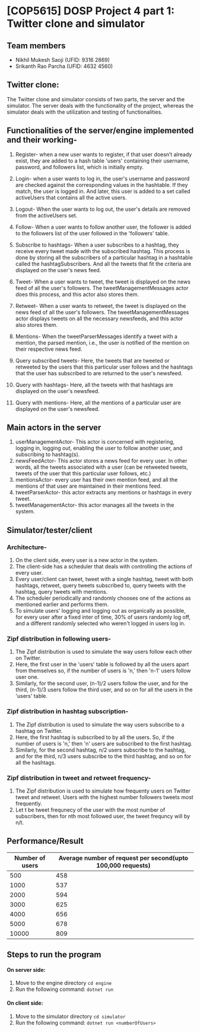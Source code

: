 # [COP5615] DOSP Project 4 part 1: Twitter clone and simulator 

## Team members
- Nikhil Mukesh Saoji (UFID: 9316 2869)
- Srikanth Rao Parcha (UFID: 4632 4560)

## Twitter clone:
The Twitter clone and simulator consists of two parts, the server and the simulator. The server deals with the functionality of the project, whereas the simulator deals with the utilization and testing of functionalities. 


## Functionalities of the server/engine implemented and their working-
1) Register- when a new user wants to register, if that user doesn’t already exist, they are added to a hash table 'users' containing their username, password, and followers list, which is initially empty.

2) Login- when a user wants to log in, the user's username and password are checked against the corresponding values in the hashtable. If they match, the user is logged in. And later, this user is added to a set called activeUsers that contains all the active users.

3) Logout- When the user wants to log out, the user's details are removed from the activeUsers set.

4)  Follow- When a user wants to follow another user, the follower is added to the followers list of the user followed in the 'followers' table.

5) Subscribe to hashtags- When a user subscribes to a hashtag, they receive every tweet made with the subscribed hashtag. This process is done by storing all the subscribers of a particular hashtag in a hashtable called the hashtagSubscribers. And all the tweets that fit the criteria are displayed on the user's news feed. 

6) Tweet- When a user wants to tweet, the tweet is displayed on the news feed of all the user's followers. The tweetManagementMessages actor does this process, and this actor also stores them.

7) Retweet- When a user wants to retweet, the tweet is displayed on the news feed of all the user's followers. The tweetManagementMessages actor displays tweets on all the necessary newsfeeds, and this actor also stores them.

8) Mentions- When the tweetParserMessages identify a tweet with a mention, the parsed mention, i.e., the user is notified of the mention on their respective news feed. 

9) Query subscribed tweets- Here, the tweets that are tweeted or retweeted by the users that this particular user follows and the hashtags that the user has subscribed to are returned to the user's newsfeed.

10) Query with hashtags- Here, all the tweets with that hashtags are displayed on the user's newsfeed.

11) Query with mentions- Here, all the mentions of a particular user are displayed on the user's newsfeed.


## Main actors in the server
1) userManagementActor-  This actor is concerned with registering, logging in, logging out, enabling the user to follow another user, and subscribing to hashtag(s).
2) newsFeedActor- This actor stores a news feed for every user. In other words, all the tweets associated with a user (can be retweeted tweets, tweets of the user that this particular user follows, etc.)
3) mentionsActor- every user has their own mention feed, and all the mentions of that user are maintained in their mentions feed.
4) tweetParserActor- this actor extracts any mentions or hashtags in every tweet.
5) tweetManagementActor- this actor manages all the tweets in the system. 



## Simulator/tester/client

### Architecture-
1) On the client side, every user is a new actor in the system.
2) The client-side has a scheduler that deals with controlling the actions of every user.
3) Every user/client can tweet, tweet with a single hashtag, tweet with both hashtags, retweet, query tweets subscribed to, query tweets with the hashtag, query tweets with mentions.
4) The scheduler periodically and randomly chooses one of the actions as mentioned earlier and performs them.
5) To simulate users' logging and logging out as organically as possible, for every user after a fixed inter of time, 30% of users randomly log off, and a different randomly selected who weren't logged in users log in. 


### Zipf distribution in following users-
1) The Zipf distribution is used to simulate the way users follow each other on Twitter.
2) Here, the first user in the 'users' table is followed by all the users apart from themselves so, if the number of users is 'n,' then 'n-1' users follow user one.
3) Similarly, for the second user, (n-1)/2 users follow the user, and for the third, (n-1)/3 users follow the third user, and so on for all the users in the 'users' table.


### Zipf distribution in hashtag subscription-
1) The Zipf distribution is used to simulate the way users subscribe to a hashtag on Twitter.
2)  Here, the first hashtag is subscribed to by all the users. So, if the number of users is 'n,' then 'n' users are subscribed to the first hashtag.
3) Similarly, for the second hashtag, n/2 users subscribe to the hashtag, and for the third, n/3 users subscribe to the third hashtag, and so on for all the hashtags.


### Zipf distribution in tweet and retweet frequency-
1) The Zipf distribution is used to simulate how frequenty users on Twitter tweet and retweet. Users with the highest number followers tweets most frequently.
2) Let t be tweet frequnecy of the user with the most number of subscribers, then for nth most followed user, the tweet frequncy will by n/t.



## Performance/Result

| Number of users | Average number of request per second(upto 100,000 requests) |
|----------|-----------------|
| 500        | 458     |
| 1000       | 537     |
| 2000       | 594     |
| 3000       | 625     |
| 4000       | 656     |
| 5000       | 678     |
| 10000      | 809     |

## Steps to run the program
#### On server side:
1. Move to the engine directory `cd engine`
2. Run the following command: `dotnet run`
#### On client side:
1. Move to the simulator directory `cd simulator`
2. Run the following command: `dotnet run <numberOfUsers>`
